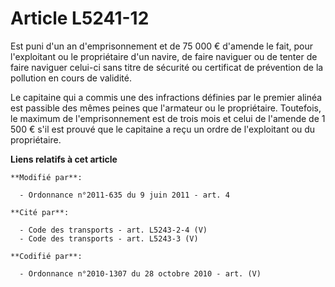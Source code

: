 # Article L5241-12

Est puni d'un an d'emprisonnement et de 75 000 € d'amende le fait, pour l'exploitant ou le propriétaire d'un navire, de faire
naviguer ou de tenter de faire naviguer celui-ci sans titre de sécurité ou certificat de prévention de la pollution en cours
de validité.

Le capitaine qui a commis une des infractions définies par le premier alinéa est passible des mêmes peines que l'armateur ou
le propriétaire. Toutefois, le maximum de l'emprisonnement est de trois mois et celui de l'amende de 1 500 € s'il est prouvé
que le capitaine a reçu un ordre de l'exploitant ou du propriétaire.

**Liens relatifs à cet article**

	**Modifié par**:

	  - Ordonnance n°2011-635 du 9 juin 2011 - art. 4

	**Cité par**:

	  - Code des transports - art. L5243-2-4 (V)
	  - Code des transports - art. L5243-3 (V)

	**Codifié par**:

	  - Ordonnance n°2010-1307 du 28 octobre 2010 - art. (V)
